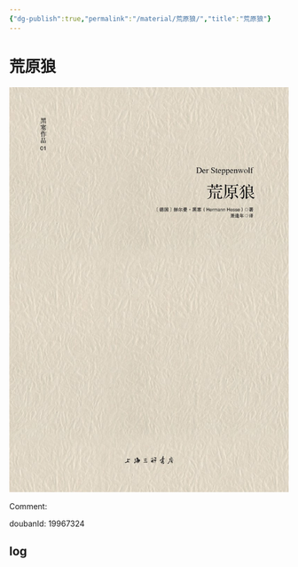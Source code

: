 ```yaml
---
{"dg-publish":true,"permalink":"/material/荒原狼/","title":"荒原狼"}
---
```



# 荒原狼

![image](https://raw.githubusercontent.com/HiraethEcho/picx-images-hosting/master/picgo/202505281657446.png)

Comment: 



doubanId: 19967324

## log

